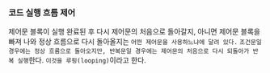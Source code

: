 ### 코드 실행 흐름 제어

제어문 블록이 실행 완료된 후 다시 제어문의 처음으로 돌아갈지, 아니면 제어문 블록을 빠져 나와 정상 흐름으로 다시 돌아올지는 `어떤 제어문을 사용하느냐에 달려 있다.` `조건문일 경우에는 정상 흐름으로 돌아오지만, 반복문일 경우에는 제어문의 처음으로 다시 되돌아가 반복 실행`한다. `이것을 루핑(looping)`이라고 한다.